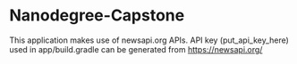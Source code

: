 # Nanodegree-Capstone

This application makes use of newsapi.org APIs. API key (put_api_key_here) used in app/build.gradle can be generated from https://newsapi.org/ 
